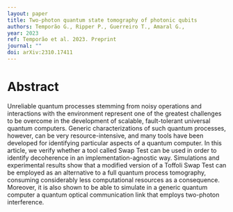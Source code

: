 ```yaml
---
layout: paper
title: Two-photon quantum state tomography of photonic qubits
authors: Temporão G., Ripper P., Guerreiro T., Amaral G., 
year: 2023
ref: Temporão et al. 2023. Preprint
journal: ""
doi: arXiv:2310.17411
---
```


# Abstract

Unreliable quantum processes stemming from noisy operations and interactions with the environment represent one of the greatest challenges to be overcome in the development of scalable, fault-tolerant universal quantum computers. Generic characterizations of such quantum processes, however, can be very resource-intensive, and many tools have been developed for identifying particular aspects of a quantum computer. In this article, we verify whether a tool called Swap Test can be used in order to identify decoherence in an implementation-agnostic way. Simulations and experimental results show that a modified version of a Toffoli Swap Test can be employed as an alternative to a full quantum process tomography, consuming considerably less computational resources as a consequence. Moreover, it is also shown to be able to simulate in a generic quantum computer a quantum optical communication link that employs two-photon interference.